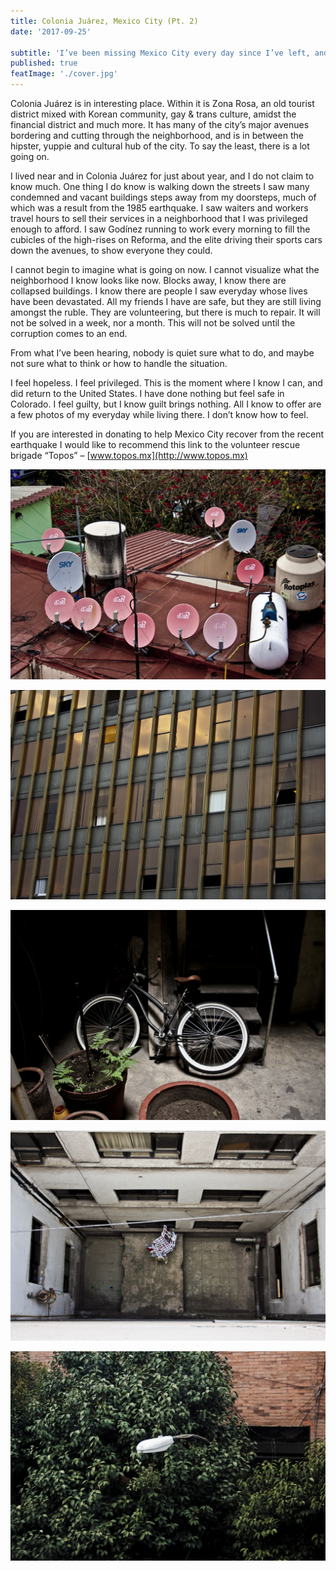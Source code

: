 ```yaml
---
title: Colonia Juárez, Mexico City (Pt. 2)
date: '2017-09-25'

subtitle: 'I’ve been missing Mexico City every day since I’ve left, and now more than ever I want to return and be a part of the community.'
published: true
featImage: './cover.jpg'
---
```


Colonia Juárez is in interesting place. Within it is Zona Rosa, an old tourist district mixed with Korean community, gay & trans culture, amidst the financial district and much more. It has many of the city’s major avenues bordering and cutting through the neighborhood, and is in between the hipster, yuppie and cultural hub of the city. To say the least, there is a lot going on.

I lived near and in Colonia Juárez for just about year, and I do not claim to know much. One thing I do know is walking down the streets I saw many condemned and vacant buildings steps away from my doorsteps, much of which was a result from the 1985 earthquake. I saw waiters and workers travel hours to sell their services in a neighborhood that I was privileged enough to afford. I saw Godínez running to work every morning to fill the cubicles of the high-rises on Reforma, and the elite driving their sports cars down the avenues, to show everyone they could.

I cannot begin to imagine what is going on now. I cannot visualize what the neighborhood I know looks like now. Blocks away, I know there are collapsed buildings. I know there are people I saw everyday whose lives have been devastated. All my friends I have are safe, but they are still living amongst the ruble. They are volunteering, but there is much to repair. It will not be solved in a week, nor a month. This will not be solved until the corruption comes to an end.

From what I’ve been hearing, nobody is quiet sure what to do, and maybe not sure what to think or how to handle the situation.

I feel hopeless. I feel privileged. This is the moment where I know I can, and did return to the United States. I have done nothing but feel safe in Colorado. I feel guilty, but I know guilt brings nothing. All I know to offer are a few photos of my everyday while living there. I don’t know how to feel.

If you are interested in donating to help Mexico City recover from the recent earthquake I would like to recommend this link to the volunteer rescue brigade “Topos” – [www.topos.mx](http://www.topos.mx)

![Many satellite dishes and other things on rooftop](./many-satellite-dishes-on-roof.jpg)

![Gold windows on side of tall residental building](./gold-windows.jpg)

![Bicycle leaning up against stairs](./bicycle-lying-on-stairs.jpg)

![Looking down at courtyard with laundry hange rin center](./looking-down-at-laundry.jpg)

![Street light in tree canopy](./street-light-in-canopy.jpg)
